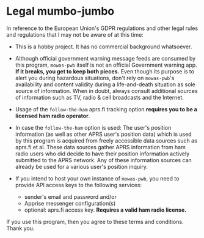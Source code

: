 # Legal mumbo-jumbo

In reference to the European Union's GDPR regulations and other legal rules and regulations that I may not be aware of at this time:

- This is a hobby project. It has no commercial background whatsoever.

- Although official government warning message feeds are consumed by this program, ``mowas-pwb`` itself is not an official Government warning app. __If it breaks, you get to keep both pieces.__ Even though its purpose is to alert you during hazardous situations, don't rely on ``mowas-pwb``'s availability and content validity during a life-and-death situation as sole source of information. When in doubt, always consult additional sources of information such as TV, radio & cell broadcasts and the Internet.

- Usage of the ``follow-the-ham`` aprs.fi tracking option __requires you to be a licensed ham radio operator__.

- In case the ``follow-the-ham`` option is used: The user's position information (as well as other APRS user's position data) which is used by this program is acquired from freely accessible data sources such as aprs.fi et al. These data sources gather APRS information from ham radio users who did decide to have their position information actively submitted to the APRS network. Any of these information sources can already be used for a various user's position inquiry.

- If you intend to host your own instance of ``mowas-pwb``, you need to provide API access keys to the following services:
    - sender's email and password and/or
    - Apprise messenger configuration(s)
    - optional: aprs.fi access key. __Requires a valid ham radio license.__

If you use this program, then you agree to these terms and conditions. Thank you.

